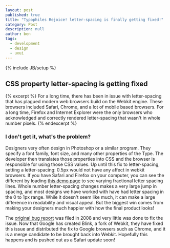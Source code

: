 ```yaml
---
layout: post
published: true
title: "Typophiles Rejoice! letter-spacing is finally getting fixed!"
category: Post
description: null
author: ben
tags: 
  - development
  - design
  - uxui
---
```


{% include JB/setup %}

## CSS property letter-spacing is getting fixed

{% excerpt %}
For a long time, there has been in issue with letter-spacing that has plagued modern web browsers build on the Webkit engine. These browsers included Safari, Chrome, and a lot of mobile based browsers. For a long time, Firefox and Internet Explorer were the only browsers who acknowledged and correctly rendered letter-spacing that wasn't in whole number pixels.
{% endexcerpt %}

### I don't get it, what's the problem?

Designers very often design in Photoshop or a similar program. They specify a font family, font size, and many other properties of the Type. The developer then translates those properties into CSS and the browser is responsible for using those CSS values. Up until this fix to letter-spacing, setting a letter-spacing: 0.5px would not have any affect in webkit browsers. If you have Safari and Firefox on your computer, you can see the different by loading [this demo page](http://instantdreams.net/static/letter_spacing.html) to see varying fractional letter spacing lines. Whole number letter-spacing changes makes a very large jump in spacing, and most designs we have worked with have had letter spacing in the 0 to 1px range. While it doesn't seem like much, it can make a large difference in readability and visual appeal. But the biggest win comes from making your designers much happier with how the final product looks! 

The [original bug report](https://bugs.webkit.org/show_bug.cgi?id=20606) was filed in 2008 and very little was done to fix the issue. Now that Google has created Blink, a fork of Webkit, they have fixed this issue and distributed the fix to Google browsers such as Chrome, and it is a merge candidate to be brought back into Webkit. Hopefully this happens and is pushed out as a Safari update soon!

